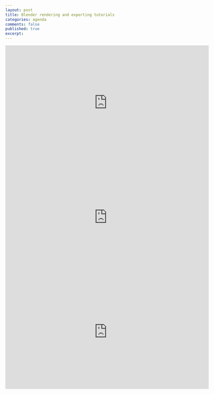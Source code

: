 ```yaml
---
layout: post
title: Blender rendering and exporting tutorials
categories: agenda
comments: false
published: true
excerpt:
---
```

<iframe src="https://player.vimeo.com/video/301942171" width="640" height="360" frameborder="0" webkitallowfullscreen mozallowfullscreen allowfullscreen></iframe>

<iframe src="https://player.vimeo.com/video/301945071" width="640" height="360" frameborder="0" webkitallowfullscreen mozallowfullscreen allowfullscreen></iframe>

<iframe src="https://player.vimeo.com/video/301944187" width="640" height="360" frameborder="0" webkitallowfullscreen mozallowfullscreen allowfullscreen></iframe>
